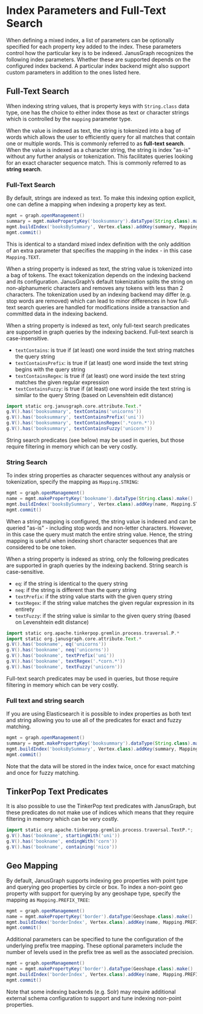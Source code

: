 # Index Parameters and Full-Text Search

When defining a mixed index, a list of parameters can be optionally
specified for each property key added to the index. These parameters
control how the particular key is to be indexed. JanusGraph recognizes
the following index parameters. Whether these are supported depends on
the configured index backend. A particular index backend might also
support custom parameters in addition to the ones listed here.

## Full-Text Search

When indexing string values, that is property keys with `String.class`
data type, one has the choice to either index those as text or character
strings which is controlled by the `mapping` parameter type.

When the value is indexed as text, the string is tokenized into a bag of
words which allows the user to efficiently query for all matches that
contain one or multiple words. This is commonly referred to as
**full-text search**. When the value is indexed as a character string,
the string is index "as-is" without any further analysis or
tokenization. This facilitates queries looking for an exact character
sequence match. This is commonly referred to as **string search**.

### Full-Text Search

By default, strings are indexed as text. To make this indexing option
explicit, one can define a mapping when indexing a property key as text.

```groovy
mgmt = graph.openManagement()
summary = mgmt.makePropertyKey('booksummary').dataType(String.class).make()
mgmt.buildIndex('booksBySummary', Vertex.class).addKey(summary, Mapping.TEXT.asParameter()).buildMixedIndex("search")
mgmt.commit()
```

This is identical to a standard mixed index definition with the only
addition of an extra parameter that specifies the mapping in the index -
in this case `Mapping.TEXT`.

When a string property is indexed as text, the string value is tokenized
into a bag of tokens. The exact tokenization depends on the indexing
backend and its configuration. JanusGraph’s default tokenization splits
the string on non-alphanumeric characters and removes any tokens with
less than 2 characters. The tokenization used by an indexing backend may
differ (e.g. stop words are removed) which can lead to minor differences
in how full-text search queries are handled for modifications inside a
transaction and committed data in the indexing backend.

When a string property is indexed as text, only full-text search
predicates are supported in graph queries by the indexing backend.
Full-text search is case-insensitive.

-   `textContains`: is true if (at least) one word inside the text
    string matches the query string
-   `textContainsPrefix`: is true if (at least) one word inside the text
    string begins with the query string
-   `textContainsRegex`: is true if (at least) one word inside the text
    string matches the given regular expression
-   `textContainsFuzzy`: is true if (at least) one word inside the text
    string is similar to the query String (based on Levenshtein edit
    distance)

```groovy
import static org.janusgraph.core.attribute.Text.*
g.V().has('booksummary', textContains('unicorns'))
g.V().has('booksummary', textContainsPrefix('uni'))
g.V().has('booksummary', textContainsRegex('.*corn.*'))
g.V().has('booksummary', textContainsFuzzy('unicorn'))
```

String search predicates (see below) may be used in queries, but those
require filtering in memory which can be very costly.

### String Search

To index string properties as character sequences without any analysis
or tokenization, specify the mapping as `Mapping.STRING`:

```groovy
mgmt = graph.openManagement()
name = mgmt.makePropertyKey('bookname').dataType(String.class).make()
mgmt.buildIndex('booksBySummary', Vertex.class).addKey(name, Mapping.STRING.asParameter()).buildMixedIndex("search")
mgmt.commit()
```

When a string mapping is configured, the string value is indexed and can
be queried "as-is" - including stop words and non-letter characters.
However, in this case the query must match the entire string value.
Hence, the string mapping is useful when indexing short character
sequences that are considered to be one token.

When a string property is indexed as string, only the following
predicates are supported in graph queries by the indexing backend.
String search is case-sensitive.

-   `eq`: if the string is identical to the query string
-   `neq`: if the string is different than the query string
-   `textPrefix`: if the string value starts with the given query string
-   `textRegex`: if the string value matches the given regular
    expression in its entirety
-   `textFuzzy`: if the string value is similar to the given query
    string (based on Levenshtein edit distance)

```groovy
import static org.apache.tinkerpop.gremlin.process.traversal.P.*
import static org.janusgraph.core.attribute.Text.*
g.V().has('bookname', eq('unicorns'))
g.V().has('bookname', neq('unicorns'))
g.V().has('bookname', textPrefix('uni'))
g.V().has('bookname', textRegex('.*corn.*'))
g.V().has('bookname', textFuzzy('unicorn'))
```

Full-text search predicates may be used in queries, but those require
filtering in memory which can be very costly.

### Full text and string search

If you are using Elasticsearch it is possible to index properties as
both text and string allowing you to use all of the predicates for exact
and fuzzy matching.

```groovy
mgmt = graph.openManagement()
summary = mgmt.makePropertyKey('booksummary').dataType(String.class).make()
mgmt.buildIndex('booksBySummary', Vertex.class).addKey(summary, Mapping.TEXTSTRING.asParameter()).buildMixedIndex("search")
mgmt.commit()
```

Note that the data will be stored in the index twice, once for exact
matching and once for fuzzy matching.

TinkerPop Text Predicates
------------------------

It is also possible to use the TinkerPop text predicates with JanusGraph, but these predicates do not make use of
indices which means that they require filtering in memory which can be very costly.

```groovy
import static org.apache.tinkerpop.gremlin.process.traversal.TextP.*;
g.V().has('bookname', startingWith('uni'))
g.V().has('bookname', endingWith('corn'))
g.V().has('bookname', containing('nico'))
```

Geo Mapping
-----------

By default, JanusGraph supports indexing geo properties with point type
and querying geo properties by circle or box. To index a non-point geo
property with support for querying by any geoshape type, specify the
mapping as `Mapping.PREFIX_TREE`:

```groovy
mgmt = graph.openManagement()
name = mgmt.makePropertyKey('border').dataType(Geoshape.class).make()
mgmt.buildIndex('borderIndex', Vertex.class).addKey(name, Mapping.PREFIX_TREE.asParameter()).buildMixedIndex("search")
mgmt.commit()
```

Additional parameters can be specified to tune the configuration of the
underlying prefix tree mapping. These optional parameters include the
number of levels used in the prefix tree as well as the associated
precision.

```groovy
mgmt = graph.openManagement()
name = mgmt.makePropertyKey('border').dataType(Geoshape.class).make()
mgmt.buildIndex('borderIndex', Vertex.class).addKey(name, Mapping.PREFIX_TREE.asParameter(), Parameter.of("index-geo-max-levels", 18), Parameter.of("index-geo-dist-error-pct", 0.0125)).buildMixedIndex("search")
mgmt.commit()
```

Note that some indexing backends (e.g. Solr) may require additional
external schema configuration to support and tune indexing non-point
properties.
